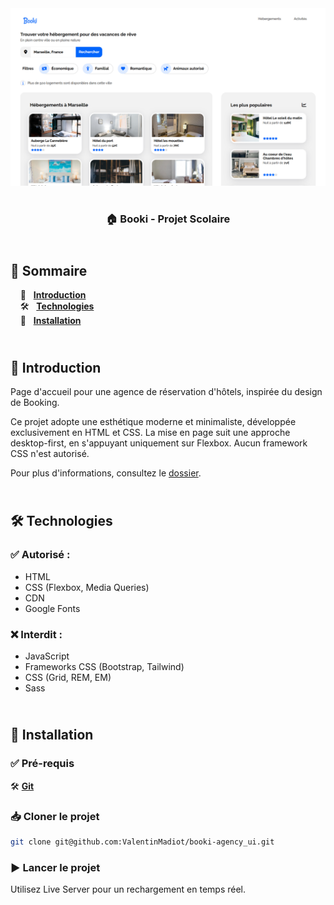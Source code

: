 <div align="center">  
    <a href="https://booki-agency-vm.netlify.app/" target="_blank">  
      <img src=".docs/preview.png" alt="Aperçu du projet">  
    </a>
    </br>  
    </br>  
  <h3 align="center">🏠 Booki - Projet Scolaire</h3>  
</div>

## <br /> 📌 Sommaire

&nbsp;&nbsp;&nbsp; 🎨 &nbsp; [**Introduction**](#introduction)<br />
&nbsp;&nbsp;&nbsp; 🛠️ &nbsp; [**Technologies**](#technologies)<br />
&nbsp;&nbsp;&nbsp; 🚀 &nbsp; [**Installation**](#installation)<br />

## <br /> <a name="introduction">🎨 Introduction</a>

Page d'accueil pour une agence de réservation d'hôtels, inspirée du design de Booking.

Ce projet adopte une esthétique moderne et minimaliste, développée exclusivement en HTML et CSS. La mise en page suit une approche desktop-first, en s'appuyant uniquement sur Flexbox. Aucun framework CSS n'est autorisé.

Pour plus d'informations, consultez le [dossier](/.docs).

## <br /> <a name="technologies">🛠️ Technologies</a>

### ✅ **Autorisé :**

- HTML
- CSS (Flexbox, Media Queries)
- CDN
- Google Fonts

### ❌ **Interdit :**

- JavaScript
- Frameworks CSS (Bootstrap, Tailwind)
- CSS (Grid, REM, EM)
- Sass

## <br /> <a name="installation">🚀 Installation</a>

### ✅ Pré-requis

🛠️ [**Git**](https://git-scm.com/) &nbsp;&nbsp;

### 📥 Cloner le projet

```bash
git clone git@github.com:ValentinMadiot/booki-agency_ui.git
```

### ▶️ Lancer le projet

Utilisez Live Server pour un rechargement en temps réel.
